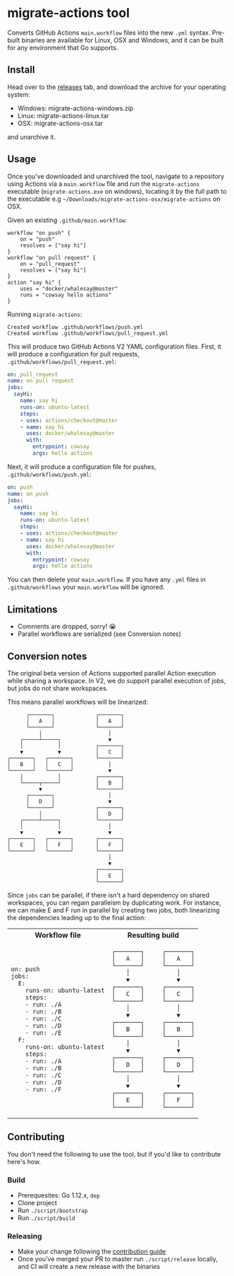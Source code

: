 # migrate-actions tool

Converts GitHub Actions `main.workflow` files into the new `.yml` syntax. Pre-built binaries are available for Linux, OSX and Windows, and it can be built for any environment that Go supports.

## Install

Head over to the [releases](https://github.com/actions/migrate/releases) tab, and download the archive for your operating system:

- Windows: migrate-actions-windows.zip
- Linux: migrate-actions-linux.tar
- OSX: migrate-actions-osx.tar

and unarchive it.

## Usage

Once you've downloaded and unarchived the tool, navigate to a repository using Actions via a `main.workflow` file and run the `migrate-actions` executable (`migrate-actions.exe` on windows),
locating it by the full path to the executable e.g `~/Downloads/migrate-actions-osx/migrate-actions` on OSX.

Given an existing `.github/main.workflow`:

```hcl
workflow "on push" {
    on = "push"
    resolves = ["say hi"]
}
workflow "on pull request" {
    on = "pull_request"
    resolves = ["say hi"]
}
action "say hi" {
    uses = "docker/whalesay@master"
    runs = "cowsay hello actions"
}
```

Running `migrate-actions`:

```
Created workflow .github/workflows/push.yml
Created workflow .github/workflows/pull_request.yml
```

This will produce two GitHub Actions V2 YAML configuration files.
First, it will produce a configuration for pull requests, `.github/workflows/pull_request.yml`:

```yaml
on: pull_request
name: on pull request
jobs:
  sayHi:
    name: say hi
    runs-on: ubuntu-latest
    steps:
    - uses: actions/checkout@master
    - name: say hi
      uses: docker/whalesay@master
      with:
        entrypoint: cowsay
        args: hello actions
```

Next, it will produce a configuration file for pushes, `.github/workflows/push.yml`:

```yaml
on: push
name: on push
jobs:
  sayHi:
    name: say hi
    runs-on: ubuntu-latest
    steps:
    - uses: actions/checkout@master
    - name: say hi
      uses: docker/whalesay@master
      with:
        entrypoint: cowsay
        args: hello actions
```

You can then delete your `main.workflow`. If you have any `.yml` files in `.github/workflows` your `main.workflow` will be ignored.

## Limitations

- Comments are dropped, sorry! 😭
- Parallel workflows are serialized (see Conversion notes)

## Conversion notes

The original beta version of Actions supported parallel Action execution while sharing a workspace. In V2, we do support parallel execution of jobs, but jobs do not share workspaces.

This means parallel workflows will be linearized:

```
      ┌───────┐             ┌───────┐
      │   A   │             │   A   │
      └───────┘             └───────┘
          │                     │    
    ┌─────┴─────┐               ▼    
    │           │           ┌───────┐
    ▼           ▼           │   C   │
┌───────┐   ┌───────┐       └───────┘
│   B   │   │   C   │           │    
└───────┘   └───────┘           ▼    
    │           │           ┌───────┐
    └─────┬─────┘           │   B   │
          ▼                 └───────┘
      ┌───────┐                 │    
      │   D   │                 ▼    
      └───────┘             ┌───────┐
          │                 │   D   │
    ┌─────┴─────┐           └───────┘
    │           │               │    
    ▼           ▼               ▼    
┌───────┐   ┌───────┐       ┌───────┐
│   E   │   │   F   │       │   F   │
└───────┘   └───────┘       └───────┘
                                │    
                                ▼    
                            ┌───────┐
                            │   E   │
                            └───────┘
```

Since `jobs` can be parallel, if there isn't a hard dependency on shared workspaces, you can regain paralleism by duplicating work. For instance, we can make E and F run in parallel by creating two jobs, both linearizing the dependencies leading up to the final action:

<table>
      <tr>
            <th>Workflow file</th>
            <th>Resulting build</th>
      </tr>
      <tr> 
           <td>
           
```
on: push
jobs:
  E:
    runs-on: ubuntu-latest
    steps:
    - run: ./A
    - run: ./B
    - run: ./C
    - run: ./D
    - run: ./E
  F:
    runs-on: ubuntu-latest
    steps:
    - run: ./A
    - run: ./B
    - run: ./C
    - run: ./D
    - run: ./F
```

</td>

<td>
      
```
┌───────┐     ┌───────┐
│   A   │     │   A   │
└───────┘     └───────┘
    │             │    
    ▼             ▼    
┌───────┐     ┌───────┐
│   C   │     │   C   │
└───────┘     └───────┘
    │             │    
    ▼             ▼    
┌───────┐     ┌───────┐
│   B   │     │   B   │
└───────┘     └───────┘
    │             │    
    ▼             ▼    
┌───────┐     ┌───────┐
│   D   │     │   D   │
└───────┘     └───────┘
    │             │    
    ▼             ▼    
┌───────┐     ┌───────┐
│   E   │     │   F   │
└───────┘     └───────┘
```

</td>

</tr>

</table>

## Contributing

You don't need the following to use the tool, but if you'd like to contribute here's how.

### Build

- Prerequesites: Go 1.12.x, `dep`
- Clone project
- Run `./script/bootstrap`
- Run `./script/build`

### Releasing

- Make your change following the [contribution guide](CONTRIBUTING.md)
- Once you've merged your PR to master run `./script/release` locally, and CI will create a new release with the binaries

